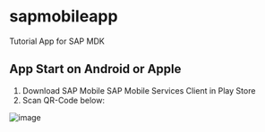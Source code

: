 # sapmobileapp
Tutorial App for SAP MDK

## App Start on Android or Apple
1. Download SAP Mobile SAP Mobile Services Client in Play Store
2. Scan QR-Code below:

![image](https://user-images.githubusercontent.com/61655582/188310714-598690fa-3d2a-4cae-b821-6d57843b671c.png)
